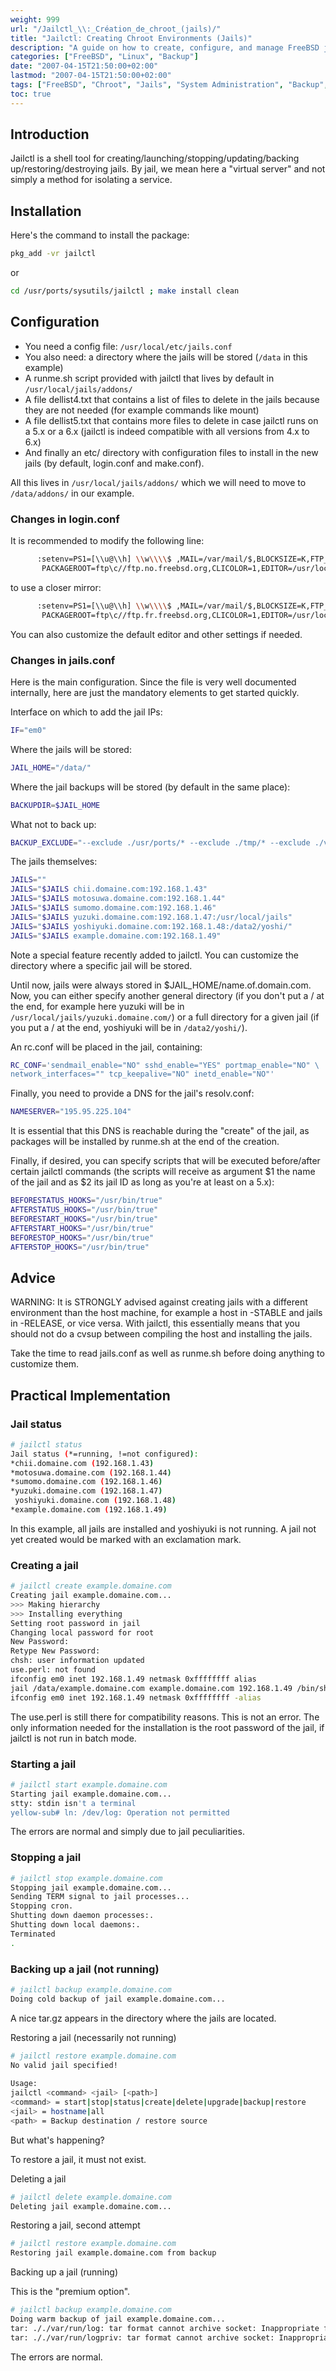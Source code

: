 ```yaml
---
weight: 999
url: "/Jailctl_\\:_Création_de_chroot_(jails)/"
title: "Jailctl: Creating Chroot Environments (Jails)"
description: "A guide on how to create, configure, and manage FreeBSD jails using Jailctl"
categories: ["FreeBSD", "Linux", "Backup"]
date: "2007-04-15T21:50:00+02:00"
lastmod: "2007-04-15T21:50:00+02:00"
tags: ["FreeBSD", "Chroot", "Jails", "System Administration", "Backup", "Security"]
toc: true
---
```


## Introduction

Jailctl is a shell tool for creating/launching/stopping/updating/backing up/restoring/destroying jails.
By jail, we mean here a "virtual server" and not simply a method for isolating a service.

## Installation

Here's the command to install the package:

```bash
pkg_add -vr jailctl
```

or

```bash
cd /usr/ports/sysutils/jailctl ; make install clean
```

## Configuration

- You need a config file: `/usr/local/etc/jails.conf`
- You also need: a directory where the jails will be stored (`/data` in this example)
- A runme.sh script provided with jailctl that lives by default in `/usr/local/jails/addons/`
- A file dellist4.txt that contains a list of files to delete in the jails because they are not needed (for example commands like mount)
- A file dellist5.txt that contains more files to delete in case jailctl runs on a 5.x or a 6.x (jailctl is indeed compatible with all versions from 4.x to 6.x)
- And finally an etc/ directory with configuration files to install in the new jails (by default, login.conf and make.conf).

All this lives in `/usr/local/jails/addons/` which we will need to move to `/data/addons/` in our example.

### Changes in login.conf

It is recommended to modify the following line:

```bash
      :setenv=PS1=[\\u@\\h] \\w\\\\$ ,MAIL=/var/mail/$,BLOCKSIZE=K,FTP_PASSIVE_MODE=YES, \
       PACKAGEROOT=ftp\c//ftp.no.freebsd.org,CLICOLOR=1,EDITOR=/usr/local/bin/nano:\
```

to use a closer mirror:

```bash
      :setenv=PS1=[\\u@\\h] \\w\\\\$ ,MAIL=/var/mail/$,BLOCKSIZE=K,FTP_PASSIVE_MODE=YES, \
       PACKAGEROOT=ftp\c//ftp.fr.freebsd.org,CLICOLOR=1,EDITOR=/usr/local/bin/nano:\
```

You can also customize the default editor and other settings if needed.

### Changes in jails.conf

Here is the main configuration. Since the file is very well documented internally, here are just the mandatory elements to get started quickly.

Interface on which to add the jail IPs:

```bash
IF="em0"
```

Where the jails will be stored:

```bash
JAIL_HOME="/data/"
```

Where the jail backups will be stored (by default in the same place):

```bash
BACKUPDIR=$JAIL_HOME
```

What not to back up:

```bash
BACKUP_EXCLUDE="--exclude ./usr/ports/* --exclude ./tmp/* --exclude ./var/tmp/* --exclude ./usr/src/*"
```

The jails themselves:

```bash
JAILS=""
JAILS="$JAILS chii.domaine.com:192.168.1.43"
JAILS="$JAILS motosuwa.domaine.com:192.168.1.44"
JAILS="$JAILS sumomo.domaine.com:192.168.1.46"
JAILS="$JAILS yuzuki.domaine.com:192.168.1.47:/usr/local/jails"
JAILS="$JAILS yoshiyuki.domaine.com:192.168.1.48:/data2/yoshi/"
JAILS="$JAILS example.domaine.com:192.168.1.49"
```

Note a special feature recently added to jailctl. You can customize the directory where a specific jail will be stored.

Until now, jails were always stored in $JAIL_HOME/name.of.domain.com. Now, you can either specify another general directory (if you don't put a / at the end, for example here yuzuki will be in `/usr/local/jails/yuzuki.domaine.com/`) or a full directory for a given jail (if you put a / at the end, yoshiyuki will be in `/data2/yoshi/`).

An rc.conf will be placed in the jail, containing:

```bash
RC_CONF='sendmail_enable="NO" sshd_enable="YES" portmap_enable="NO" \
network_interfaces="" tcp_keepalive="NO" inetd_enable="NO"'
```

Finally, you need to provide a DNS for the jail's resolv.conf:

```bash
NAMESERVER="195.95.225.104"
```

It is essential that this DNS is reachable during the "create" of the jail, as packages will be installed by runme.sh at the end of the creation.

Finally, if desired, you can specify scripts that will be executed before/after certain jailctl commands (the scripts will receive as argument $1 the name of the jail and as $2 its jail ID as long as you're at least on a 5.x):

```bash
BEFORESTATUS_HOOKS="/usr/bin/true"
AFTERSTATUS_HOOKS="/usr/bin/true"
BEFORESTART_HOOKS="/usr/bin/true"
AFTERSTART_HOOKS="/usr/bin/true"
BEFORESTOP_HOOKS="/usr/bin/true"
AFTERSTOP_HOOKS="/usr/bin/true"
```

## Advice

WARNING: It is STRONGLY advised against creating jails with a different environment than the host machine, for example a host in -STABLE and jails in -RELEASE, or vice versa. With jailctl, this essentially means that you should not do a cvsup between compiling the host and installing the jails.

Take the time to read jails.conf as well as runme.sh before doing anything to customize them.

## Practical Implementation

### Jail status

```bash
# jailctl status
Jail status (*=running, !=not configured):
*chii.domaine.com (192.168.1.43)
*motosuwa.domaine.com (192.168.1.44)
*sumomo.domaine.com (192.168.1.46)
*yuzuki.domaine.com (192.168.1.47)
 yoshiyuki.domaine.com (192.168.1.48)
*example.domaine.com (192.168.1.49)
```

In this example, all jails are installed and yoshiyuki is not running. A jail not yet created would be marked with an exclamation mark.

### Creating a jail

```bash
# jailctl create example.domaine.com
Creating jail example.domaine.com...
>>> Making hierarchy
>>> Installing everything
Setting root password in jail
Changing local password for root
New Password:
Retype New Password:
chsh: user information updated
use.perl: not found
ifconfig em0 inet 192.168.1.49 netmask 0xffffffff alias
jail /data/example.domaine.com example.domaine.com 192.168.1.49 /bin/sh /runme.sh
ifconfig em0 inet 192.168.1.49 netmask 0xffffffff -alias
```

The use.perl is still there for compatibility reasons. This is not an error. The only information needed for the installation is the root password of the jail, if jailctl is not run in batch mode.

### Starting a jail

```bash
# jailctl start example.domaine.com
Starting jail example.domaine.com...
stty: stdin isn't a terminal
yellow-sub# ln: /dev/log: Operation not permitted
```

The errors are normal and simply due to jail peculiarities.

### Stopping a jail

```bash
# jailctl stop example.domaine.com
Stopping jail example.domaine.com...
Sending TERM signal to jail processes...
Stopping cron.
Shutting down daemon processes:.
Shutting down local daemons:.
Terminated
.
```

### Backing up a jail (not running)

```bash
# jailctl backup example.domaine.com
Doing cold backup of jail example.domaine.com...
```

A nice tar.gz appears in the directory where the jails are located.

Restoring a jail (necessarily not running)

```bash
# jailctl restore example.domaine.com
No valid jail specified!
 
Usage:
jailctl <command> <jail> [<path>]
<command> = start|stop|status|create|delete|upgrade|backup|restore
<jail> = hostname|all
<path> = Backup destination / restore source
```

But what's happening?

To restore a jail, it must not exist.

Deleting a jail

```bash
# jailctl delete example.domaine.com
Deleting jail example.domaine.com...
```

Restoring a jail, second attempt

```bash
# jailctl restore example.domaine.com
Restoring jail example.domaine.com from backup
```

Backing up a jail (running)

This is the "premium option".

```bash
# jailctl backup example.domaine.com
Doing warm backup of jail example.domaine.com...
tar: ././var/run/log: tar format cannot archive socket: Inappropriate file type or format
tar: ././var/run/logpriv: tar format cannot archive socket: Inappropriate file type or format
```

The errors are normal.
